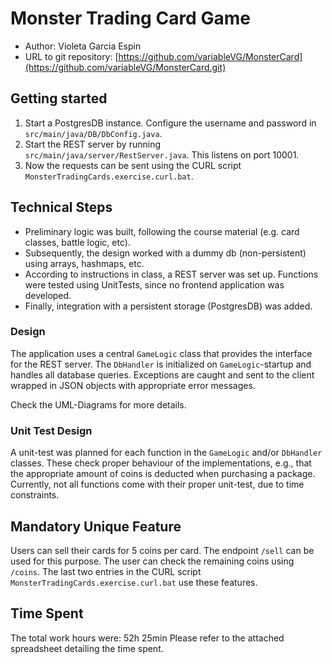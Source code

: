 # Monster Trading Card Game

* Author: Violeta Garcia Espin
* URL to git repository: [https://github.com/variableVG/MonsterCard](https://github.com/variableVG/MonsterCard.git)

## Getting started
1. Start a PostgresDB instance. Configure the username and password in
   `src/main/java/DB/DbConfig.java`.
2. Start the REST server by running `src/main/java/server/RestServer.java`.
   This listens on port 10001.
3. Now the requests can be sent using the CURL script
   `MonsterTradingCards.exercise.curl.bat`.

## Technical Steps
* Preliminary logic was built, following the course material
  (e.g. card classes, battle logic, etc). 
* Subsequently, the design worked with a dummy db (non-persistent) using
  arrays, hashmaps, etc.
* According to instructions in class, a REST server was set up. Functions 
  were tested using UnitTests, since no frontend application was developed. 
* Finally, integration with a persistent storage (PostgresDB) was added.

### Design
The application uses a central `GameLogic` class that provides the interface
for the REST server. The `DbHandler` is initialized on `GameLogic`-startup and
handles all database queries. Exceptions are caught and sent to the client
wrapped in JSON objects with appropriate error messages.

Check the UML-Diagrams for more details. 

### Unit Test Design
A unit-test was planned for each function in the `GameLogic` and/or
`DbHandler` classes. These check proper behaviour of the implementations, e.g., 
that the appropriate amount of coins is deducted when purchasing a package.
Currently, not all functions come with their proper unit-test, due to time constraints.

## Mandatory Unique Feature
Users can sell their cards for 5 coins per card. The endpoint `/sell` can
be used for this purpose. The user can check the remaining coins using
`/coins`. The last two entries in the CURL script `MonsterTradingCards.exercise.curl.bat` use these features.

## Time Spent
The total work hours were: 52h 25min
Please refer to the attached spreadsheet detailing the time spent.
